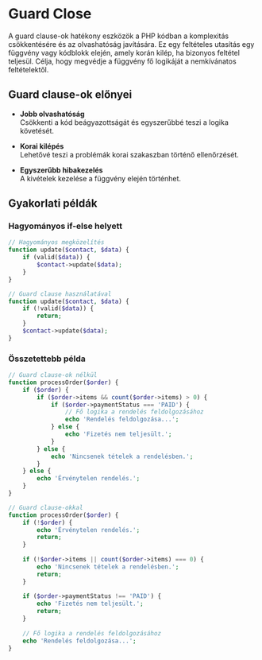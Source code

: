 # Guard Close

A guard clause-ok hatékony eszközök a PHP kódban a komplexitás csökkentésére és az olvashatóság javítására. Ez egy feltételes utasítás egy függvény vagy kódblokk elején, amely korán kilép, ha bizonyos feltétel teljesül. Célja, hogy megvédje a függvény fő logikáját a nemkívánatos feltételektől.

## Guard clause-ok előnyei

- **Jobb olvashatóság** \
Csökkenti a kód beágyazottságát és egyszerűbbé teszi a logika követését.

- **Korai kilépés** \
Lehetővé teszi a problémák korai szakaszban történő ellenőrzését.

- **Egyszerűbb hibakezelés** \
A kivételek kezelése a függvény elején történhet.

## Gyakorlati példák

### Hagyományos if-else helyett

```php
// Hagyományos megközelítés
function update($contact, $data) {
    if (valid($data)) {
        $contact->update($data);
    }
}

// Guard clause használatával
function update($contact, $data) {
    if (!valid($data)) {
        return;
    }
    $contact->update($data);
}
```

### Összetettebb példa

```php
// Guard clause-ok nélkül
function processOrder($order) {
    if ($order) {
        if ($order->items && count($order->items) > 0) {
            if ($order->paymentStatus === 'PAID') {
                // Fő logika a rendelés feldolgozásához
                echo 'Rendelés feldolgozása...';
            } else {
                echo 'Fizetés nem teljesült.';
            }
        } else {
            echo 'Nincsenek tételek a rendelésben.';
        }
    } else {
        echo 'Érvénytelen rendelés.';
    }
}

// Guard clause-okkal
function processOrder($order) {
    if (!$order) {
        echo 'Érvénytelen rendelés.';
        return;
    }
    
    if (!$order->items || count($order->items) === 0) {
        echo 'Nincsenek tételek a rendelésben.';
        return;
    }
    
    if ($order->paymentStatus !== 'PAID') {
        echo 'Fizetés nem teljesült.';
        return;
    }
    
    // Fő logika a rendelés feldolgozásához
    echo 'Rendelés feldolgozása...';
}
```